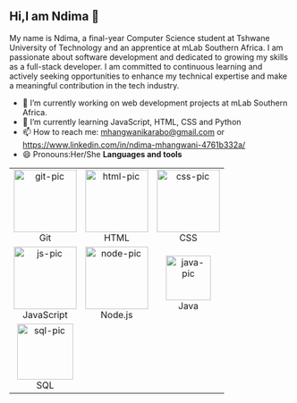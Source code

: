 ## Hi,I am Ndima 👋


My name is Ndima, a final-year Computer Science student at Tshwane University of Technology 
and an apprentice at mLab Southern Africa. I am passionate about software development and 
dedicated to growing my skills as a full-stack developer. I am committed to continuous learning
and actively seeking opportunities to enhance my technical expertise and make a meaningful contribution
in the tech industry.

- 🔭 I’m currently working on web development projects at mLab Southern Africa.
- 🌱 I’m currently learning JavaScript, HTML, CSS and Python
- 📫 How to reach me: mhangwanikarabo@gmail.com or https://www.linkedin.com/in/ndima-mhangwani-4761b332a/
- 😄 Pronouns:Her/She
<strong>Languages and tools</strong>
<table>
  <tr>
    <td align="center">
      <img src="https://github.com/user-attachments/assets/19d42f66-22c0-42cc-b98d-e301c2e1a3d1" width="112" height="112" alt="git-pic" />
      <br/>Git
    </td>
    <td align="center">
      <img src="https://github.com/user-attachments/assets/3672e132-1fad-40b9-be77-fd00819e0fca" width="112" height="112" alt="html-pic" />
      <br/>HTML
    </td>
    <td align="center">
      <img src="https://github.com/user-attachments/assets/c4dc9e1b-7e75-4182-b156-94cc75855ecb" width="112" height="112" alt="css-pic" />
      <br/>CSS
    </td>
  </tr>
  <tr>
    <td align="center">
      <img src="https://github.com/user-attachments/assets/c8b132fe-9022-492e-b566-a07e4ee15c4b" width="112" height="112" alt="js-pic" />
      <br/>JavaScript
    </td>
    <td align="center">
      <img src="https://github.com/user-attachments/assets/4118f043-8993-4488-9d05-823a3a693a37" width="112" height="112" alt="node-pic" />
      <br/>Node.js
    </td>
    <td align="center">
      <img src="https://upload.wikimedia.org/wikipedia/en/3/30/Java_programming_language_logo.svg" width="80" alt="java-pic" />
      <br/>Java
    </td>
  </tr>
  <tr>
    <td align="center">
      <img src="https://upload.wikimedia.org/wikipedia/commons/8/87/Sql_data_base_with_logo.png" width="100" alt="sql-pic" />
      <br/>SQL
    </td>
    <td></td>
    <td></td>
  </tr>
</table>




